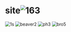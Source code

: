 # site![163](https://user-images.githubusercontent.com/108737758/177510921-c1657a43-e546-46fc-87d0-c8197ebb8ff3.png)
![1s](https://user-images.githubusercontent.com/108737758/177510933-22dc8dd4-6219-486c-9a80-3b55cee94df6.jpg)
![beaver2](https://user-images.githubusercontent.com/108737758/177511013-9e9a5b91-47a8-44ad-8572-f84cb3dc574e.png)
![ph3](https://user-images.githubusercontent.com/108737758/177511030-854bace8-e028-451a-b476-a277e7bc9bf0.png)
![bro5](https://user-images.githubusercontent.com/108737758/177511038-8dfe75c7-2377-4707-9114-bd3e59e56980.png)
